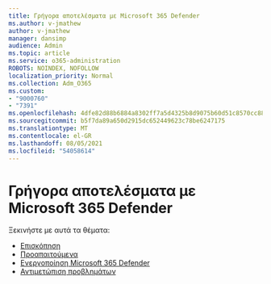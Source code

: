 ```yaml
---
title: Γρήγορα αποτελέσματα με Microsoft 365 Defender
ms.author: v-jmathew
author: v-jmathew
manager: dansimp
audience: Admin
ms.topic: article
ms.service: o365-administration
ROBOTS: NOINDEX, NOFOLLOW
localization_priority: Normal
ms.collection: Adm_O365
ms.custom:
- "9000760"
- "7391"
ms.openlocfilehash: 4dfe82d88b6884a8302ff7a5d4325b8d9075b60d51c8570cc88470d9ee222895
ms.sourcegitcommit: b5f7da89a650d2915dc652449623c78be6247175
ms.translationtype: MT
ms.contentlocale: el-GR
ms.lasthandoff: 08/05/2021
ms.locfileid: "54058614"
---
```

# <a name="get-started-with-microsoft-365-defender"></a>Γρήγορα αποτελέσματα με Microsoft 365 Defender

Ξεκινήστε με αυτά τα θέματα:

- [Επισκόπηση](https://docs.microsoft.com/microsoft-365/security/mtp/microsoft-threat-protection)
- [Προαπαιτούμενα](https://docs.microsoft.com/microsoft-365/security/mtp/prerequisites)
- [Ενεργοποίηση Microsoft 365 Defender](https://docs.microsoft.com/microsoft-365/security/mtp/mtp-enable)
- [Αντιμετώπιση προβλημάτων](https://docs.microsoft.com/microsoft-365/security/mtp/troubleshoot)

